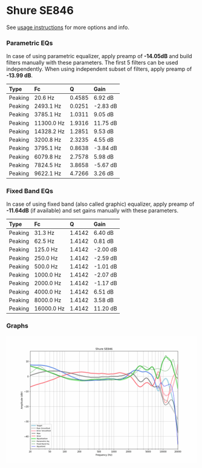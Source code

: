# Shure SE846
See [usage instructions](https://github.com/jaakkopasanen/AutoEq#usage) for more options and info.

### Parametric EQs
In case of using parametric equalizer, apply preamp of **-14.05dB** and build filters manually
with these parameters. The first 5 filters can be used independently.
When using independent subset of filters, apply preamp of **-13.99 dB**.

| Type    | Fc         |      Q | Gain     |
|:--------|:-----------|:-------|:---------|
| Peaking | 20.6 Hz    | 0.4585 | 6.92 dB  |
| Peaking | 2493.1 Hz  | 0.0251 | -2.83 dB |
| Peaking | 3785.1 Hz  | 1.0311 | 9.05 dB  |
| Peaking | 11300.0 Hz | 1.9316 | 11.75 dB |
| Peaking | 14328.2 Hz | 1.2851 | 9.53 dB  |
| Peaking | 3200.8 Hz  | 2.3235 | 4.55 dB  |
| Peaking | 3795.1 Hz  | 0.8638 | -3.84 dB |
| Peaking | 6079.8 Hz  | 2.7578 | 5.98 dB  |
| Peaking | 7824.5 Hz  | 3.8658 | -5.67 dB |
| Peaking | 9622.1 Hz  | 4.7266 | 3.26 dB  |

### Fixed Band EQs
In case of using fixed band (also called graphic) equalizer, apply preamp of **-11.64dB**
(if available) and set gains manually with these parameters.

| Type    | Fc         |      Q | Gain     |
|:--------|:-----------|:-------|:---------|
| Peaking | 31.3 Hz    | 1.4142 | 6.40 dB  |
| Peaking | 62.5 Hz    | 1.4142 | 0.81 dB  |
| Peaking | 125.0 Hz   | 1.4142 | -2.00 dB |
| Peaking | 250.0 Hz   | 1.4142 | -2.59 dB |
| Peaking | 500.0 Hz   | 1.4142 | -1.01 dB |
| Peaking | 1000.0 Hz  | 1.4142 | -2.07 dB |
| Peaking | 2000.0 Hz  | 1.4142 | -1.17 dB |
| Peaking | 4000.0 Hz  | 1.4142 | 6.51 dB  |
| Peaking | 8000.0 Hz  | 1.4142 | 3.58 dB  |
| Peaking | 16000.0 Hz | 1.4142 | 11.20 dB |

### Graphs
![](./Shure%20SE846.png)